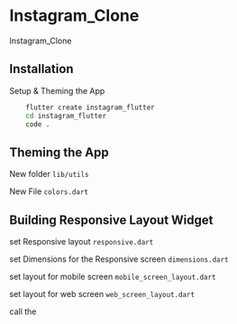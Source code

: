 # Instagram_Clone

Instagram_Clone

## Installation

Setup & Theming the App

```bash
    flutter create instagram_flutter
    cd instagram_flutter
    code .
```

## Theming the App

New folder `lib/utils`

New File `colors.dart`

## Building Responsive Layout Widget

set Responsive layout `responsive.dart`

set Dimensions for the Responsive screen `dimensions.dart`

set layout for mobile screen `mobile_screen_layout.dart`

set layout for web screen `web_screen_layout.dart`

call the 
